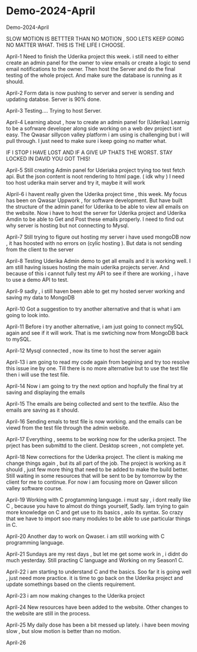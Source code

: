 # Demo-2024-April
Demo-2024-April

SLOW MOTION IS BETTTER THAN NO MOTION , SOO LETS KEEP GOING NO MATTER WHAT.
THIS IS THE LIFE I CHOOSE.

April-1
Need to finish the Uderika project this week.
i still need to either create an admin panel for the owner to view emails or create a logic to send email notifications to the owner.
Then host the Server and do the final testing of the whole project.
And make sure the database is running as it should.

April-2
Form data is now pushing to server and server is sending and updating databse.
Server is 90% done.

April-3
Testing....
Trying to host Server.

April-4
Learning about , how to create an admin panel for (Uderika)
Learnig to be a sofrware developer along side working on a web dev project isnt easy.
The Qwasar sillycon valley platform i am using is challenging but i will pull through.
I just need to make sure i keep going no matter what.

IF I STOP I HAVE LOST AND IF A GIVE UP THATS THE WORST.
STAY LOCKED IN DAVID YOU GOT THIS!

April-5
Still creating Admin panel for Uderiaka project
trying too test fetch api.
But the json content is noot rendering to html page. ( idk why )
I need too host uderika main server and try it, maybe it will work

Alpril-6
i havent really given the Uderika project time , this week.
My focus has been on Qwasar Uppwork , for software development.
But have built the structure of the admin panel for Uderika to be able to view all emails on the website.
Now i have to host the server for Uderika project and Uderika Amdin to be able to Get and Post these emails properly.
I need to find out why server is hosting but not connecting to Mysql.

April-7
Still trying to figure out hosting my server
i have used mongoDB now , it has hoosted with no errors on (cylic hosting ).
But data is not sending from the client to the server

April-8
Testing Uderika Admin demo to get all emails and it is working well.
I am still having issues hosting the main uderika projects server.
And because of this i cannot fully test my API to see if there are working , i have to use a demo API to test.

April-9
sadly , i still haven been able to get my hosted server working and saving my data to MongoDB 

April-10
Got a suggestion to try another alternative and that is what i am going to look into.

April-11
Before i try another alternative, i am just going to connect mySQL again and see if it will work.
That is me swtiching now from MongoDB back to mySQL.

April-12
Mysql connected , now its time to host the server again

April-13
i am going to read my code again from begining and try too resolve this issue ine by one.
Till there is no more alternative but to use the test file then i will use the test file.

April-14
Now i am going to try the next option and hopfully the final try at saving and displaying the emails

April-15
The emails are being collected and sent to the textfile.
Also the emails are saving as it should.

April-16
Sending emals to test file is now working.
and the emails can be viewd from the test file through the admin website.

April-17
Everything , seems to be working now for the uderika project.
The prject has been submittd to the client.
Desktop screen , not complete yet.

April-18
New corrections for the Uderika project.
The client is making me change things again , but its all part of the job.
The project is working as it should , just few more thing that need to be added to make the build better.
Still waiting in some resources that will be sent to be by tomorrow by the client for me to continue.
For now i am focusing more on Qawer silicon valley software course. 

April-19
Working with C progtamming language.
i must say , i dont really like C , because you have to almost do things yourself, Sadly.
Iam trying to gain more knowledge on C and get use to its basics , aslo its syntax.
So crazy that we have to import soo many modules to be able to use particular things in C.

April-20
Another day to work on Qwaser.
i am still working with C programming language.

April-21
Sundays are my rest days , but let me get some work in , i didnt do much yesterday.
Still practing C language and Working on my Season1 C.

April-22
i am starting to understand C and the basics.
Soo far it is going well ,  just need more practice.
it is time to go back on the Uderika project and update somethings based on the clients requirement.

April-23
i am now making changes to the Uderika project

April-24
New resources have been added to the website.
Other changes to the website are still in the process.

April-25
My daily dose has been a bit messed up lately.
i have been moving slow , but slow motion is better than no motion.

April-26
